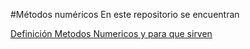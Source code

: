 #Métodos numéricos
En este repositorio se encuentran 

[Definición Metodos Numericos y para que sirven](https://github.com/LuisOmarFlores6627/MetodosNumericosISC/blob/b3400f97e0370dc48a3292bf4fb644148d7a1c77/Que%20es%20Metodos%20Numericos%20y%20para%20que%20sirve)
